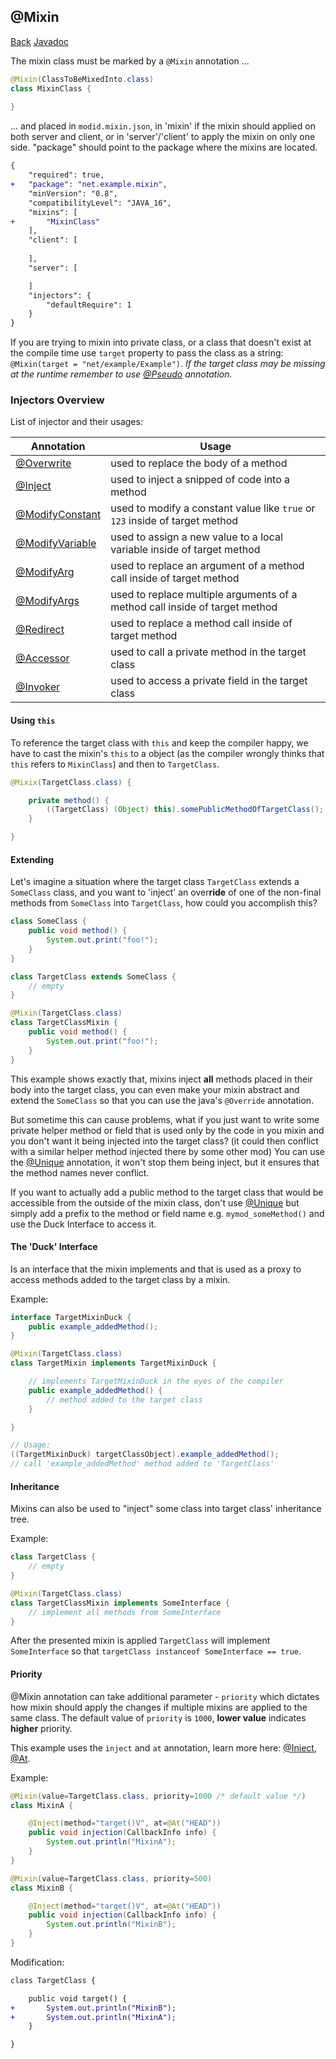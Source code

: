 ## @Mixin
[Back](mixins.md) [Javadoc](https://jenkins.liteloader.com/view/Other/job/Mixin/javadoc/org/spongepowered/asm/mixin/Mixin.html)

The mixin class must be marked by a `@Mixin` annotation ...

```java
@Mixin(ClassToBeMixedInto.class)
class MixinClass {
	
}
```

... and placed in `modid.mixin.json`, in 'mixin' if the mixin should applied on both server and client, or in 'server'/'client' to apply the mixin on only one side. "package" should point to the package where the mixins are located.

```patch
{
	"required": true,
+	"package": "net.example.mixin",
	"minVersion": "0.8",
	"compatibilityLevel": "JAVA_16",
	"mixins": [
+		"MixinClass"
	],
	"client": [
		
	],
	"server": [

	]
	"injectors": {
		"defaultRequire": 1
	}
}
```

If you are trying to mixin into private class, or a class that doesn't exist at the compile time use `target` property to pass the class as a string: `@Mixin(target = "net/example/Example")`. _If the target class may be missing at the runtime remember to use [@Pseudo](pseudo.md) annotation._

### Injectors Overview
List of injector and their usages:

| Annotation | Usage |
| ---------- | ----- |
| [@Overwrite](overwrite.md) | used to replace the body of a method |
| [@Inject](inject.md) | used to inject a snipped of code into a method |
| [@ModifyConstant](modify_constant.md) | used to modify a constant value like `true` or `123` inside of target method |
| [@ModifyVariable](modify_variable.md) | used to assign a new value to a local variable inside of target method |
| [@ModifyArg](modify_arg.md) | used to replace an argument of a method call inside of target method |
| [@ModifyArgs](modify_args.md) | used to replace multiple arguments of a method call inside of target method |
| [@Redirect](redirect.md) | used to replace a method call inside of target method |
| [@Accessor](accessor.md) | used to call a private method in the target class |
| [@Invoker](invoker.md) | used to access a private field in the target class |

#### Using `this`
To reference the target class with `this` and keep the compiler happy, we have to cast the mixin's `this` to a object (as the compiler wrongly thinks that `this` refers to `MixinClass`) and then to `TargetClass`.

```java
@Mixix(TargetClass.class) {

	private method() {
		((TargetClass) (Object) this).somePublicMethodOfTargetClass();
	}

}
```

#### Extending
Let's imagine a situation where the target class `TargetClass` extends a `SomeClass` class, and you want to 'inject' an over**ride** of one of the non-final methods from `SomeClass` into `TargetClass`, how could you accomplish this?

```java
class SomeClass {
	public void method() {
		System.out.print("foo!");
	}
}

class TargetClass extends SomeClass {
	// empty
}

@Mixin(TargetClass.class)
class TargetClassMixin {
	public void method() {
		System.out.print("foo!");
	}
}
```

This example shows exactly that, mixins inject **all** methods placed in their body into the target class, you can even make your mixin abstract and extend the `SomeClass` so that you can use the java's `@Override` annotation.

But sometime this can cause problems, what if you just want to write some private helper method or field that is used only by the code in you mixin and you don't want it being injected into the target class? (it could then conflict with a similar helper method injected there by some other mod) You can use the [@Unique](unique.md) annotation, it won't stop them being inject, but it ensures that the method names never conflict.

If you want to actually add a public method to the target class that would be accessible from the outside of the mixin class, don't use [@Unique](unique.md) but simply add a prefix to the method or field name e.g. `mymod_someMethod()` and use the Duck Interface to access it.

#### The 'Duck' Interface
Is an interface that the mixin implements and that is used as a proxy to access methods added to the target class by a mixin.

Example:
```java
interface TargetMixinDuck {
	public example_addedMethod();
}

@Mixin(TargetClass.class) 
class TargetMixin implements TargetMixinDuck {

	// implements TargetMixinDuck in the eyes of the compiler
	public example_addedMethod() {
		// method added to the target class
	}

}

// Usage:
((TargetMixinDuck) targetClassObject).example_addedMethod(); 
// call 'example_addedMethod' method added to 'TargetClass'
```

#### Inheritance
Mixins can also be used to "inject" some class into target class' inheritance tree.

Example:
```java
class TargetClass {
	// empty
}

@Mixin(TargetClass.class)
class TargetClassMixin implements SomeInterface {
	// implement all methods from SomeInterface 
}
```

After the presented mixin is applied `TargetClass` will implement `SomeInterface` so that `targetClass instanceof SomeInterface == true`.

#### Priority
@Mixin annotation can take additional parameter - `priority` which dictates how mixin should apply the changes if multiple mixins are applied to the same class. The default value of `priority` is `1000`, **lower value** indicates **higher** priority.

This example uses the `inject` and `at` annotation, learn more here: [@Inject](inject.md), [@At](at.md).

Example:
```java
@Mixin(value=TargetClass.class, priority=1000 /* default value */)
class MixinA {

	@Inject(method="target()V", at=@At("HEAD"))
	public void injection(CallbackInfo info) {
		System.out.println("MixinA");
	}
}
```

```java
@Mixin(value=TargetClass.class, priority=500)
class MixinB {

	@Inject(method="target()V", at=@At("HEAD"))
	public void injection(CallbackInfo info) {
		System.out.println("MixinB");
	}
}
```

Modification:
```patch
class TargetClass {

	public void target() {
+		System.out.println("MixinB");
+		System.out.println("MixinA");
	}

}
```
